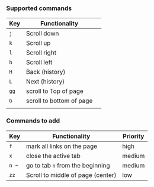 

### Supported commands

| Key  | Functionality            |     |
| ---- | ------------------------ | --- |
| `j`  | Scroll down              |     |
| `k`  | Scroll up                |     |
| `l`  | Scroll right             |     |
| `h`  | Scroll left              |     |
| `H`  | Back (history)           |     |
| `L`  | Next (history)           |     |
| `gg` | scroll to Top of page    |     |
| `G`  | scroll to bottom of page |     |
|      |                          |     |


### Commands to add

| Key   | Functionality                     | Priority |
| ----- | --------------------------------- | -------- |
| `f`   | mark all links on the page        | high     |
| `x`   | close the active tab              | medium   |
| `n ~` | go to tab `n` from the beginning  | medium   |
| `zz`  | Scroll to middle of page (center) | low      |
